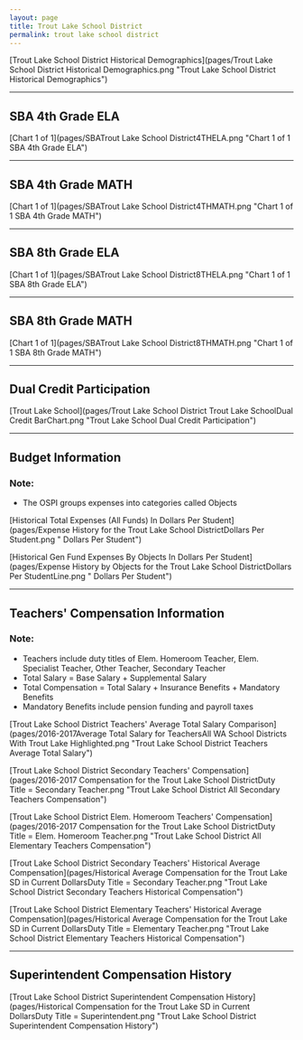 ```yaml
---
layout: page
title: Trout Lake School District
permalink: trout lake school district
---
```



[Trout Lake School District Historical Demographics](pages/Trout Lake School District Historical Demographics.png "Trout Lake School District Historical Demographics")

___

## SBA 4th Grade ELA

[Chart 1 of 1](pages/SBATrout Lake School District4THELA.png "Chart 1 of 1 SBA 4th Grade ELA")


___

## SBA 4th Grade MATH

[Chart 1 of 1](pages/SBATrout Lake School District4THMATH.png "Chart 1 of 1 SBA 4th Grade MATH")


___

## SBA 8th Grade ELA

[Chart 1 of 1](pages/SBATrout Lake School District8THELA.png "Chart 1 of 1 SBA 8th Grade ELA")


___

## SBA 8th Grade MATH

[Chart 1 of 1](pages/SBATrout Lake School District8THMATH.png "Chart 1 of 1 SBA 8th Grade MATH")


___

## Dual Credit Participation

[Trout Lake School](pages/Trout Lake School District Trout Lake SchoolDual Credit BarChart.png "Trout Lake School Dual Credit Participation")


___

## Budget Information
### Note:
- The OSPI groups expenses into categories called Objects

[Historical Total Expenses (All Funds) In Dollars Per Student](pages/Expense History for the Trout Lake School DistrictDollars Per Student.png " Dollars Per Student")

[Historical Gen Fund Expenses By Objects In Dollars Per Student](pages/Expense History by Objects for the Trout Lake School DistrictDollars Per StudentLine.png " Dollars Per Student")


___

## Teachers' Compensation Information
### Note:
- Teachers include duty titles of Elem. Homeroom Teacher, Elem. Specialist Teacher, Other Teacher, Secondary Teacher
- Total Salary = Base Salary + Supplemental Salary
- Total Compensation = Total Salary + Insurance Benefits + Mandatory Benefits
- Mandatory Benefits include pension funding and payroll taxes

[Trout Lake School District Teachers' Average Total Salary Comparison](pages/2016-2017Average Total Salary for TeachersAll WA School Districts With Trout Lake Highlighted.png "Trout Lake School District Teachers Average Total Salary")

[Trout Lake School District Secondary Teachers' Compensation](pages/2016-2017 Compensation for the Trout Lake School DistrictDuty Title = Secondary Teacher.png "Trout Lake School District All Secondary Teachers Compensation")

[Trout Lake School District Elem. Homeroom Teachers' Compensation](pages/2016-2017 Compensation for the Trout Lake School DistrictDuty Title = Elem. Homeroom Teacher.png "Trout Lake School District All Elementary Teachers Compensation")

[Trout Lake School District Secondary Teachers' Historical Average Compensation](pages/Historical Average Compensation for the Trout Lake SD in Current DollarsDuty Title = Secondary Teacher.png "Trout Lake School District Secondary Teachers Historical Compensation")

[Trout Lake School District Elementary Teachers' Historical Average Compensation](pages/Historical Average Compensation for the Trout Lake SD in Current DollarsDuty Title = Elementary Teacher.png "Trout Lake School District Elementary Teachers Historical Compensation")


___

## Superintendent Compensation History

[Trout Lake School District Superintendent Compensation History](pages/Historical Compensation for the Trout Lake SD in Current DollarsDuty Title = Superintendent.png "Trout Lake School District Superintendent Compensation History")

